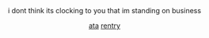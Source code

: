 <div align="center">
i dont think its clocking to you that im standing on business

[ata](https://iltsoi.atabook.org/) [rentry](https://rentry.co/sern)
